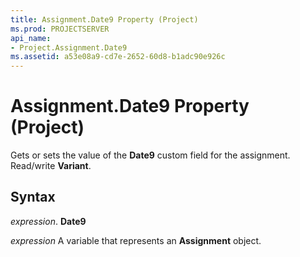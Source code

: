 ```yaml
---
title: Assignment.Date9 Property (Project)
ms.prod: PROJECTSERVER
api_name:
- Project.Assignment.Date9
ms.assetid: a53e08a9-cd7e-2652-60d8-b1adc90e926c
---
```



# Assignment.Date9 Property (Project)

Gets or sets the value of the  **Date9** custom field for the assignment. Read/write **Variant**.


## Syntax

 _expression_. **Date9**

 _expression_ A variable that represents an **Assignment** object.


